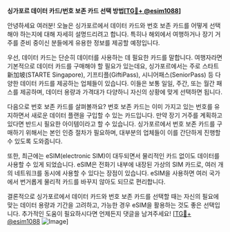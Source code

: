 **싱가포르 데이터 카드/번호 보존 카드 선택 방법[[TG💪+ @esim1088](https://t.me/s/esim1088)]**

안녕하세요 여러분! 오늘은 싱가포르에서 데이터 카드와 번호 보존 카드를 어떻게 선택해야 하는지에 대해 자세히 설명드리려고 합니다. 특히나 해외에서 여행하거나 장기 거주를 준비 중이신 분들에게 유용한 정보를 제공할 예정입니다.

우선, 데이터 카드는 단순히 데이터를 사용하는 데 필요한 카드를 말합니다. 여행자라면 기본적으로 데이터 카드를 구매해야 할 필요가 있는데요, 싱가포르에서는 주로 스타트新加坡(STARTE Singapore), 기프티플(GiftiPass), 시니어패스(SeniorPass) 등 다양한 데이터 카드를 제공하는 업체들이 있습니다. 이들은 보통 일일, 주간, 또는 월간 패스를 제공하며, 데이터 용량과 가격대가 다양하니 자신의 상황에 맞게 선택하면 됩니다.

다음으로 번호 보존 카드를 살펴볼까요? 번호 보존 카드는 이미 가지고 있는 번호를 유지하면서 새로운 데이터 플랜을 구입할 수 있는 카드입니다. 만약 장기 거주를 계획하고 있다면 반드시 필요한 아이템이라고 할 수 있습니다. 싱가포르에서 번호 보존 카드를 구매하기 위해서는 본인 인증 절차가 필요하며, 대부분의 업체들이 이를 간단하게 진행할 수 있도록 도와줍니다.

또한, 최근에는 eSIM(electronic SIM)이 대두되면서 물리적인 카드 없이도 데이터를 사용할 수 있게 되었습니다. eSIM은 전화기 내부에 내장된 가상의 SIM 카드로, 여러 개의 네트워크를 동시에 사용할 수 있다는 장점이 있습니다. eSIM을 사용하면 여러 국가에서 번거롭게 물리적 카드를 바꾸지 않아도 되므로 편리합니다.

결론적으로 싱가포르에서 데이터 카드와 번호 보존 카드를 선택할 때는 자신의 필요에 맞는 데이터 용량과 기간을 고려하고, 가능한 경우 eSIM을 활용하는 것도 좋은 선택입니다. 추가적인 도움이 필요하시다면 언제든지 댓글을 남겨주세요! [[TG💪+ @esim1088](https://t.me/s/esim1088) ![Image](https://i.postimg.cc/Y0z9fWf4/image.png)]